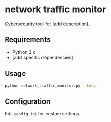 # network traffic monitor
Cybersecurity tool for [add description].

## Requirements
- Python 3.x
- [add specific dependencies]

## Usage
```bash
python network_traffic_monitor.py --help
```

## Configuration
Edit `config.ini` for custom settings.
